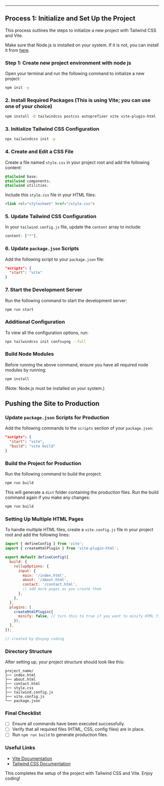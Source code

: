

---

## Process 1: Initialize and Set Up the Project

This process outlines the steps to initialize a new project with Tailwind CSS and Vite.



Make sure that Node.js is installed on your system. If it is not, you can install it from [here](https://nodejs.org/en/download/package-manager/current).

### Step 1: Create new project environment with node js
Open your terminal and run the following command to initialize a new project:

```sh
npm init -y
```


### 2. Install Required Packages (This is using Vite; you can use one of your choice)

```sh
npm install -D tailwindcss postcss autoprefixer vite vite-plugin-html
```

### 3. Initialize Tailwind CSS Configuration

```sh
npx tailwindcss init -p
```

### 4. Create and Edit a CSS File

Create a file named `style.css` in your project root and add the following content:

```css
@tailwind base;
@tailwind components;
@tailwind utilities;
```

Include this `style.css` file in your HTML files:

```html
<link rel="stylesheet" href="/style.css">
```

### 5. Update Tailwind CSS Configuration

In your `tailwind.config.js` file, update the `content` array to include:

```js
content: ["*"],
```

### 6. Update `package.json` Scripts

Add the following script to your `package.json` file:

```json
"scripts": {
  "start": "vite"
}
```

### 7. Start the Development Server

Run the following command to start the development server:

```sh
npm run start
```

### Additional Configuration

To view all the configuration options, run:

```sh
npx tailwindcss init confsuyog --full
```

### Build Node Modules

Before running the above command, ensure you have all required node modules by running:

```sh
npm install
```
(Note: Node.js must be installed on your system.)

## Pushing the Site to Production

### Update `package.json` Scripts for Production

Add the following commands to the `scripts` section of your `package.json`:

```json
"scripts": {
  "start": "vite",
  "build": "vite build"
}
```

### Build the Project for Production

Run the following command to build the project:

```sh
npm run build
```

This will generate a `dist` folder containing the production files. Run the build command again if you make any changes:

```sh
npm run build
```

### Setting Up Multiple HTML Pages

To handle multiple HTML files, create a `vite.config.js` file in your project root and add the following lines:

```js
import { defineConfig } from 'vite';
import { createHtmlPlugin } from 'vite-plugin-html';

export default defineConfig({
  build: {
    rollupOptions: {
      input: {
        main: '/index.html',
        about: '/about.html',
        contact: '/contact.html',
        // add more pages as you create them 
      },
    },
  },
  plugins: [
    createHtmlPlugin({
      minify: false, // turn this to true if you want to minify HTML files
    }),
  ],
});

// created by @suyog coding 
```

### Directory Structure

After setting up, your project structure should look like this:

```plaintext
project_name/
├── index.html
├── about.html
├── contact.html
├── style.css
├── tailwind.config.js
├── vite.config.js
└── package.json
```

### Final Checklist

- [ ] Ensure all commands have been executed successfully.
- [ ] Verify that all required files (HTML, CSS, config files) are in place.
- [ ] Run `npm run build` to generate production files.

### Useful Links

- [Vite Documentation](https://vitejs.dev/guide/)
- [Tailwind CSS Documentation](https://tailwindcss.com/docs/installation)

This completes the setup of the project with Tailwind CSS and Vite. Enjoy coding!
```

